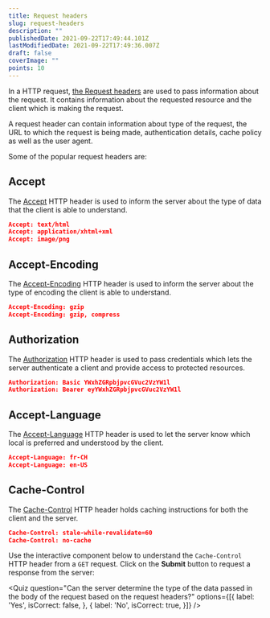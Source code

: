 ```yaml
---
title: Request headers
slug: request-headers
description: ""
publishedDate: 2021-09-22T17:49:44.101Z
lastModifiedDate: 2021-09-22T17:49:36.007Z
draft: false
coverImage: ""
points: 10
---
```


In a HTTP request, [the Request headers](https://developer.mozilla.org/en-US/docs/Glossary/Request_header) are used to pass information about the request. It contains information about the requested resource and the client which is making the request.

A request header can contain information about type of the request, the URL to which the request is being made, authentication details, cache policy as well as the user agent.

Some of the popular request headers are:

## Accept
The [Accept](https://developer.mozilla.org/en-US/docs/Web/HTTP/Headers/Accept) HTTP header is used to inform the server about the type of data that the client is able to understand.

```json
Accept: text/html
Accept: application/xhtml+xml
Accept: image/png
```

## Accept-Encoding
The [Accept-Encoding](https://developer.mozilla.org/en-US/docs/Web/HTTP/Headers/Accept-Encoding) HTTP header is used to inform the server about the type of encoding the client is able to understand.

```json
Accept-Encoding: gzip
Accept-Encoding: gzip, compress
```

## Authorization
The [Authorization](https://developer.mozilla.org/en-US/docs/Web/HTTP/Headers/Authorization) HTTP header is used to pass credentials which lets the server authenticate a client and provide access to protected resources.

```json
Authorization: Basic YWxhZGRpbjpvcGVuc2VzYW1l
Authorization: Bearer eyYWxhZGRpbjpvcGVuc2VzYW1l
```

## Accept-Language
The [Accept-Language](https://developer.mozilla.org/en-US/docs/Web/HTTP/Headers/Accept-Language) HTTP header is used to let the server know which local is preferred and understood by the client.

```json
Accept-Language: fr-CH
Accept-Language: en-US
```

## Cache-Control
The [Cache-Control](https://developer.mozilla.org/en-US/docs/Web/HTTP/Headers/Cache-Control) HTTP header holds caching instructions for both the client and the server.

```json
Cache-Control: stale-while-revalidate=60
Cache-Control: no-cache
```

Use the interactive component below to understand the `Cache-Control` HTTP header from a `GET` request. Click on the **Submit** button to request a response from the server:

<HTTPClient
  url="https://reqres.in/api/users"
  method="GET"
  isRequestMethodChangeDisabled
  isResponseBodyVisible={false}
  isResponseHeadersVisible
/>

<Quiz
  question="Can the server determine the type of the data passed in the body of the request based on the request headers?"
  options={[{
    label: 'Yes',
    isCorrect: false,
  }, {
    label: 'No',
    isCorrect: true,
  }]}
/>
